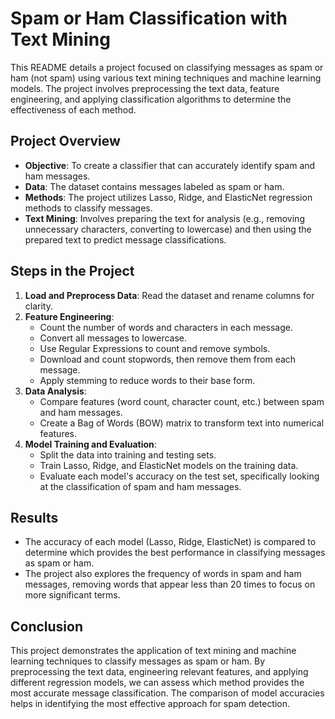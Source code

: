 # Spam or Ham Classification with Text Mining

This README details a project focused on classifying messages as spam or ham (not spam) using various text mining techniques and machine learning models. The project involves preprocessing the text data, feature engineering, and applying classification algorithms to determine the effectiveness of each method.

## Project Overview

- **Objective**: To create a classifier that can accurately identify spam and ham messages.
- **Data**: The dataset contains messages labeled as spam or ham.
- **Methods**: The project utilizes Lasso, Ridge, and ElasticNet regression methods to classify messages.
- **Text Mining**: Involves preparing the text for analysis (e.g., removing unnecessary characters, converting to lowercase) and then using the prepared text to predict message classifications.

## Steps in the Project

1. **Load and Preprocess Data**: Read the dataset and rename columns for clarity.
2. **Feature Engineering**:
    - Count the number of words and characters in each message.
    - Convert all messages to lowercase.
    - Use Regular Expressions to count and remove symbols.
    - Download and count stopwords, then remove them from each message.
    - Apply stemming to reduce words to their base form.
3. **Data Analysis**:
    - Compare features (word count, character count, etc.) between spam and ham messages.
    - Create a Bag of Words (BOW) matrix to transform text into numerical features.
4. **Model Training and Evaluation**:
    - Split the data into training and testing sets.
    - Train Lasso, Ridge, and ElasticNet models on the training data.
    - Evaluate each model's accuracy on the test set, specifically looking at the classification of spam and ham messages.

## Results

- The accuracy of each model (Lasso, Ridge, ElasticNet) is compared to determine which provides the best performance in classifying messages as spam or ham.
- The project also explores the frequency of words in spam and ham messages, removing words that appear less than 20 times to focus on more significant terms.

## Conclusion

This project demonstrates the application of text mining and machine learning techniques to classify messages as spam or ham. By preprocessing the text data, engineering relevant features, and applying different regression models, we can assess which method provides the most accurate message classification. The comparison of model accuracies helps in identifying the most effective approach for spam detection.
